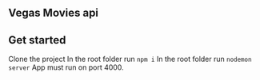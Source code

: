 
## Vegas Movies api

## Get started
Clone the project
In the root folder run `npm i`
In the root folder run `nodemon server`
App must run on port 4000.
